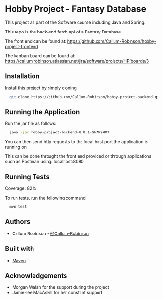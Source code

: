 
# Hobby Project - Fantasy Database

This project as part of the Software course including Java and Spring.

This repo is the back-end fetch api of a Fantasy Database.

The front end can be found at:
https://github.com/Callum-Robinson/hobby-project-frontend

The kanban board can be found at:
https://callumjrobinson.atlassian.net/jira/software/projects/HP/boards/3



## Installation

Install this project by simply cloning

```bash
  git clone https://github.com/Callum-Robinson/hobby-project-backend.git
```


## Running the Application

Run the jar file as follows:

```bash
  java -jar hobby-project-backend-0.0.1-SNAPSHOT
```
You can then send http requests to the local host port the application is running on

This can be done throught the front end provided or through applications such as Postman using: localhost:8080
## Running Tests

Coverage: 82%

To run tests, run the following command

```bash
  mvn test
```


## Authors

- Callum Robinson - [@Callum-Robinson](https://github.com/Callum-Robinson)


## Built with
 - [Maven](https://maven.apache.org/)
## Acknowledgements

 - Morgan Walsh for the support during the project
 - Jamie-lee MacAskill for her constant support

